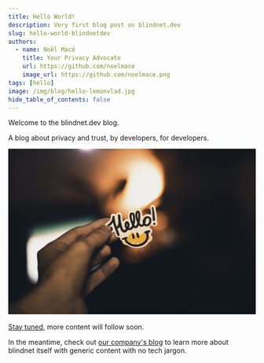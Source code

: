 ```yaml
---
title: Hello World!
description: Very first blog post on blindnet.dev
slug: hello-world-blindnetdev
authors:
  - name: Noël Macé
    title: Your Privacy Advocate
    url: https://github.com/noelmace
    image_url: https://github.com/noelmace.png
tags: [hello]
image: /img/blog/hello-lemonvlad.jpg
hide_table_of_contents: false
---
```


Welcome to the blindnet.dev blog.

A blog about privacy and trust, by developers, for developers.

![Hello](/img/blog/hello-lemonvlad.jpg)

[Stay tuned](https://twitter.com/blindnet_io), more content will follow soon.

In the meantime, check out [our company's blog](https://medium.com/blindnet) to learn more about blindnet itself with generic content with no tech jargon.
